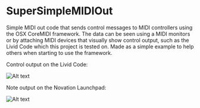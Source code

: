 SuperSimpleMIDIOut
==================

Simple MIDI out code that sends control messages to MIDI controllers using the OSX CoreMIDI framework.
The data can be seen using a MIDI monitors or by attaching MIDI devices that visually show control output, such as the Livid Code which this project is tested on.
Made as a simple example to help others when starting to use the framework. 

Control output on the Livid Code:

![Alt text](http://movingpartscreative.net/External%20Resources/SuperSimpleMIDIOutCode.gif "Control output")

Note output on the Novation Launchpad:

![Alt text](http://movingpartscreative.net/External%20Resources/SuperSimpleMIDIOutLP.gif "Note output")
